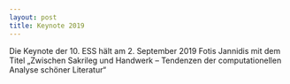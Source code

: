 ```yaml
---
layout: post
title: Keynote 2019
---
```


Die Keynote der 10. ESS hält am 2. September 2019 Fotis Jannidis mit dem  
Titel „Zwischen Sakrileg und Handwerk – Tendenzen der computationellen  
Analyse schöner Literatur“
